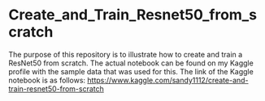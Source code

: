 # Create_and_Train_Resnet50_from_scratch
The purpose of this repository is to illustrate how to create and train a ResNet50 from scratch. The actual notebook can be found on my Kaggle profile with the sample data that was used for this.
The link of the Kaggle notebook is as follows:
https://www.kaggle.com/sandy1112/create-and-train-resnet50-from-scratch
